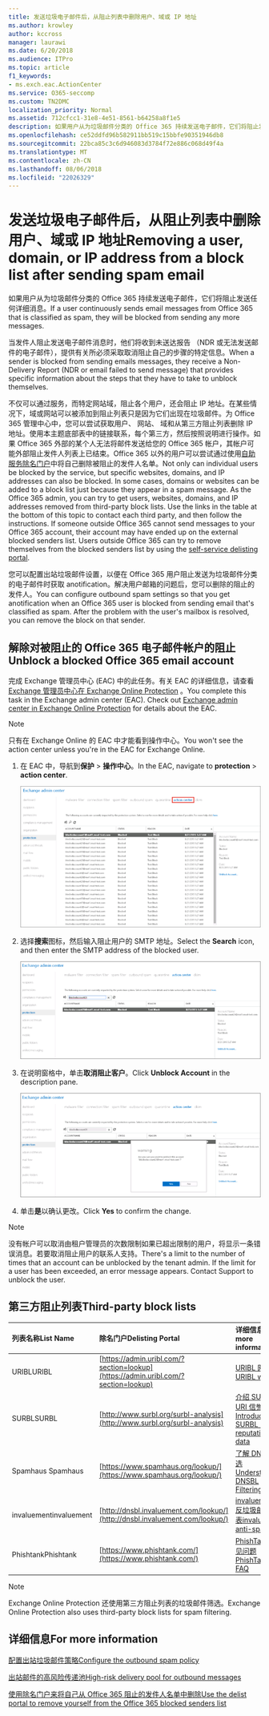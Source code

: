 ```yaml
---
title: 发送垃圾电子邮件后，从阻止列表中删除用户、域或 IP 地址
ms.author: krowley
author: kccross
manager: laurawi
ms.date: 6/20/2018
ms.audience: ITPro
ms.topic: article
f1_keywords:
- ms.exch.eac.ActionCenter
ms.service: O365-seccomp
ms.custom: TN2DMC
localization_priority: Normal
ms.assetid: 712cfcc1-31e8-4e51-8561-b64258a8f1e5
description: 如果用户从为垃圾邮件分类的 Office 365 持续发送电子邮件，它们将阻止发送任何详细消息。
ms.openlocfilehash: ce52ddfd96b582911bb519c15bbfe90351946db8
ms.sourcegitcommit: 22bca85c3c6d946083d3784f72e886c068d49f4a
ms.translationtype: MT
ms.contentlocale: zh-CN
ms.lasthandoff: 08/06/2018
ms.locfileid: "22026329"
---
```

# <a name="removing-a-user-domain-or-ip-address-from-a-block-list-after-sending-spam-email"></a><span data-ttu-id="d0ec5-103">发送垃圾电子邮件后，从阻止列表中删除用户、域或 IP 地址</span><span class="sxs-lookup"><span data-stu-id="d0ec5-103">Removing a user, domain, or IP address from a block list after sending spam email</span></span>

<span data-ttu-id="d0ec5-104">如果用户从为垃圾邮件分类的 Office 365 持续发送电子邮件，它们将阻止发送任何详细消息。</span><span class="sxs-lookup"><span data-stu-id="d0ec5-104">If a user continuously sends email messages from Office 365 that is classified as spam, they will be blocked from sending any more messages.</span></span> 
  
<span data-ttu-id="d0ec5-105">当发件人阻止发送电子邮件消息时，他们将收到未送达报告 （NDR 或无法发送邮件的电子邮件），提供有关所必须采取取消阻止自己的步骤的特定信息。</span><span class="sxs-lookup"><span data-stu-id="d0ec5-105">When a sender is blocked from sending emails messages, they receive a Non-Delivery Report (NDR or email failed to send message) that provides specific information about the steps that they have to take to unblock themselves.</span></span>
  
<span data-ttu-id="d0ec5-p101">不仅可以通过服务，而特定网站域，阻止各个用户，还会阻止 IP 地址。在某些情况下，域或网站可以被添加到阻止列表只是因为它们出现在垃圾邮件。为 Office 365 管理中心中，您可以尝试获取用户、 网站、 域和从第三方阻止列表删除 IP 地址。使用本主题底部表中的链接联系，每个第三方，然后按照说明进行操作。如果 Office 365 外部的某个人无法将邮件发送给您的 Office 365 帐户，其帐户可能外部阻止发件人列表上已结束。Office 365 以外的用户可以尝试通过使用[自助服务除名门户](https://technet.microsoft.com/library/mt661881%28v=exchg.150%29.aspx)中将自己删除被阻止的发件人名单。</span><span class="sxs-lookup"><span data-stu-id="d0ec5-p101">Not only can individual users be blocked by the service, but specific websites, domains, and IP addresses can also be blocked. In some cases, domains or websites can be added to a block list just because they appear in a spam message. As the Office 365 admin, you can try to get users, websites, domains, and IP addresses removed from third-party block lists. Use the links in the table at the bottom of this topic to contact each third party, and then follow the instructions. If someone outside Office 365 cannot send messages to your Office 365 account, their account may have ended up on the external blocked senders list. Users outside Office 365 can try to remove themselves from the blocked senders list by using the [self-service delisting portal](https://technet.microsoft.com/library/mt661881%28v=exchg.150%29.aspx).</span></span>
  
<span data-ttu-id="d0ec5-p102">您可以配置出站垃圾邮件设置，以便在 Office 365 用户阻止发送为垃圾邮件分类的电子邮件时获取 anotification。解决用户邮箱的问题后，您可以删除的阻止的发件人。</span><span class="sxs-lookup"><span data-stu-id="d0ec5-p102">You can configure outbound spam settings so that you get anotification when an Office 365 user is blocked from sending email that's classified as spam. After the problem with the user's mailbox is resolved, you can remove the block on that sender.</span></span>
  
## <a name="unblock-a-blocked-office-365-email-account"></a><span data-ttu-id="d0ec5-114">解除对被阻止的 Office 365 电子邮件帐户的阻止</span><span class="sxs-lookup"><span data-stu-id="d0ec5-114">Unblock a blocked Office 365 email account</span></span>

<span data-ttu-id="d0ec5-p103">完成 Exchange 管理员中心 (EAC) 中的此任务。有关 EAC 的详细信息，请查看[Exchange 管理员中心在 Exchange Online Protection](exchange-admin-center-in-exchange-online-protection-eop.md) 。</span><span class="sxs-lookup"><span data-stu-id="d0ec5-p103">You complete this task in the Exchange admin center (EAC). Check out [Exchange admin center in Exchange Online Protection](exchange-admin-center-in-exchange-online-protection-eop.md) for details about the EAC.</span></span> 
  
> [!NOTE]
> <span data-ttu-id="d0ec5-117">只有在 Exchange Online 的 EAC 中才能看到操作中心。</span><span class="sxs-lookup"><span data-stu-id="d0ec5-117">You won't see the action center unless you're in the EAC for Exchange Online.</span></span> 
  
1. <span data-ttu-id="d0ec5-118">在 EAC 中，导航到**保护** \> **操作中心**。</span><span class="sxs-lookup"><span data-stu-id="d0ec5-118">In the EAC, navigate to **protection** \> **action center**.</span></span>
    
    ![导航至 Exchange 管理中心的操作中心。](media/9bbf0844-7b34-4a86-a2b7-8c7e9c8519a3.png)
  
2. <span data-ttu-id="d0ec5-120">选择**搜索**图标，然后输入阻止用户的 SMTP 地址。</span><span class="sxs-lookup"><span data-stu-id="d0ec5-120">Select the **Search** icon, and then enter the SMTP address of the blocked user.</span></span> 
    
    ![在操作中心搜索受阻止的用户](media/f931b5a0-7115-4d95-9f6f-b403436031ba.png)
  
3. <span data-ttu-id="d0ec5-122">在说明窗格中，单击**取消阻止客户**。</span><span class="sxs-lookup"><span data-stu-id="d0ec5-122">Click **Unblock Account** in the description pane.</span></span> 
    
    ![在操作中心取消阻止用户](media/c5d5b1b9-8416-45aa-9631-881e94d1d056.png)
  
4. <span data-ttu-id="d0ec5-124">单击**是**以确认更改。</span><span class="sxs-lookup"><span data-stu-id="d0ec5-124">Click **Yes** to confirm the change.</span></span> 
    
> [!NOTE]
> <span data-ttu-id="d0ec5-p104">没有帐户可以取消由租户管理员的次数限制如果已超出限制的用户，将显示一条错误消息。若要取消阻止用户的联系人支持。</span><span class="sxs-lookup"><span data-stu-id="d0ec5-p104">There's a limit to the number of times that an account can be unblocked by the tenant admin. If the limit for a user has been exceeded, an error message appears. Contact Support to unblock the user.</span></span> 
  
## <a name="third-party-block-lists"></a><span data-ttu-id="d0ec5-127">第三方阻止列表</span><span class="sxs-lookup"><span data-stu-id="d0ec5-127">Third-party block lists</span></span>

|<span data-ttu-id="d0ec5-128">**列表名称**</span><span class="sxs-lookup"><span data-stu-id="d0ec5-128">**List Name**</span></span>|<span data-ttu-id="d0ec5-129">**除名门户**</span><span class="sxs-lookup"><span data-stu-id="d0ec5-129">**Delisting Portal**</span></span>|<span data-ttu-id="d0ec5-130">**详细信息**</span><span class="sxs-lookup"><span data-stu-id="d0ec5-130">**For more information**</span></span>|
|:-----|:-----|:-----|
|<span data-ttu-id="d0ec5-131">URIBL</span><span class="sxs-lookup"><span data-stu-id="d0ec5-131">URIBL</span></span>  <br/> |[https://admin.uribl.com/?section=lookup](https://admin.uribl.com/?section=lookup) <br/> |[<span data-ttu-id="d0ec5-132">URIBL 网站</span><span class="sxs-lookup"><span data-stu-id="d0ec5-132"> URIBL website </span></span>](https://uribl.com/) <br/> |
|<span data-ttu-id="d0ec5-133">SURBL</span><span class="sxs-lookup"><span data-stu-id="d0ec5-133">SURBL</span></span>  <br/> |[http://www.surbl.org/surbl-analysis](http://www.surbl.org/surbl-analysis) <br/> |[<span data-ttu-id="d0ec5-134">介绍 SURBL URI 信誉数据</span><span class="sxs-lookup"><span data-stu-id="d0ec5-134">Introducing SURBL URI reputation data</span></span>](http://www.surbl.org/) <br/> |
|<span data-ttu-id="d0ec5-135">Spamhaus </span><span class="sxs-lookup"><span data-stu-id="d0ec5-135">Spamhaus</span></span>  <br/> |[https://www.spamhaus.org/lookup/](https://www.spamhaus.org/lookup/) <br/> |[<span data-ttu-id="d0ec5-136">了解 DNSBL 筛选</span><span class="sxs-lookup"><span data-stu-id="d0ec5-136">Understanding DNSBL Filtering</span></span>](https://www.spamhaus.org/whitepapers/dnsbl_function/) <br/> |
|<span data-ttu-id="d0ec5-137">invaluement</span><span class="sxs-lookup"><span data-stu-id="d0ec5-137">invaluement</span></span>  <br/> |[http://dnsbl.invaluement.com/lookup/](http://dnsbl.invaluement.com/lookup/) <br/> |[<span data-ttu-id="d0ec5-138">invaluement 反垃圾邮件列表</span><span class="sxs-lookup"><span data-stu-id="d0ec5-138">invaluement anti-spam list</span></span>](http://dnsbl.invaluement.com/) <br/> |
|<span data-ttu-id="d0ec5-139">Phishtank</span><span class="sxs-lookup"><span data-stu-id="d0ec5-139">Phishtank</span></span>  <br/> |[https://www.phishtank.com/](https://www.phishtank.com/) <br/> |[<span data-ttu-id="d0ec5-140">PhishTank 常见问题</span><span class="sxs-lookup"><span data-stu-id="d0ec5-140">PhishTank FAQ</span></span>](https://www.phishtank.com/faq.php) <br/> |
   
> [!NOTE]
> <span data-ttu-id="d0ec5-141">Exchange Online Protection 还使用第三方阻止列表的垃圾邮件筛选。</span><span class="sxs-lookup"><span data-stu-id="d0ec5-141">Exchange Online Protection also uses third-party block lists for spam filtering.</span></span> 
   
## <a name="for-more-information"></a><span data-ttu-id="d0ec5-142">详细信息</span><span class="sxs-lookup"><span data-stu-id="d0ec5-142">For more information</span></span>

[<span data-ttu-id="d0ec5-143">配置出站垃圾邮件策略</span><span class="sxs-lookup"><span data-stu-id="d0ec5-143">Configure the outbound spam policy</span></span>](configure-the-outbound-spam-policy.md)
  
[<span data-ttu-id="d0ec5-144">出站邮件的高风险传递池</span><span class="sxs-lookup"><span data-stu-id="d0ec5-144">High-risk delivery pool for outbound messages</span></span>](high-risk-delivery-pool-for-outbound-messages.md)

[<span data-ttu-id="d0ec5-145">使用除名门户来将自己从 Office 365 阻止的发件人名单中删除</span><span class="sxs-lookup"><span data-stu-id="d0ec5-145">Use the delist portal to remove yourself from the Office 365 blocked senders list</span></span>](use-the-delist-portal-to-remove-yourself-from-the-office-365-blocked-senders-lis.md)
  

  

